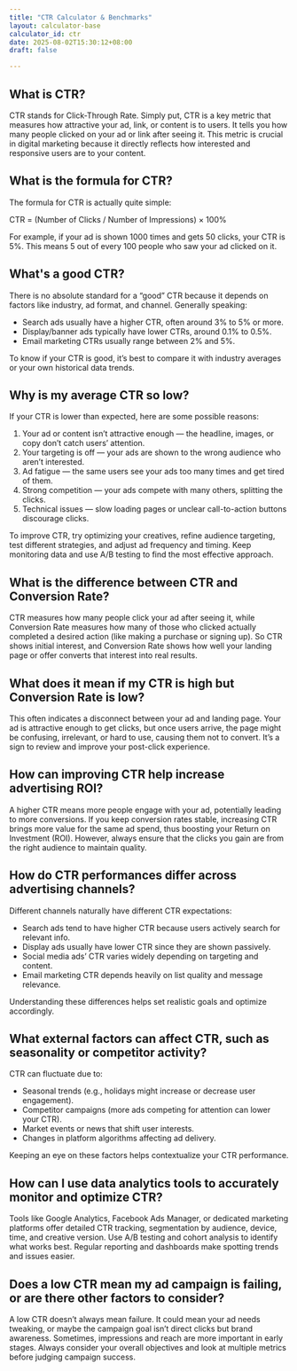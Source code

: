 ```yaml
---
title: "CTR Calculator & Benchmarks"
layout: calculator-base
calculator_id: ctr
date: 2025-08-02T15:30:12+08:00
draft: false

---
```


## What is CTR?

CTR stands for Click-Through Rate. Simply put, CTR is a key metric that measures how attractive your ad, link, or content is to users. It tells you how many people clicked on your ad or link after seeing it. This metric is crucial in digital marketing because it directly reflects how interested and responsive users are to your content.



## What is the formula for CTR?

The formula for CTR is actually quite simple:

CTR = (Number of Clicks / Number of Impressions) × 100%

For example, if your ad is shown 1000 times and gets 50 clicks, your CTR is 5%. This means 5 out of every 100 people who saw your ad clicked on it.



## What's a good CTR?

There is no absolute standard for a “good” CTR because it depends on factors like industry, ad format, and channel. Generally speaking:

* Search ads usually have a higher CTR, often around 3% to 5% or more.
* Display/banner ads typically have lower CTRs, around 0.1% to 0.5%.
* Email marketing CTRs usually range between 2% and 5%.

To know if your CTR is good, it’s best to compare it with industry averages or your own historical data trends.



## Why is my average CTR so low?

If your CTR is lower than expected, here are some possible reasons:

1. Your ad or content isn’t attractive enough — the headline, images, or copy don’t catch users’ attention.
2. Your targeting is off — your ads are shown to the wrong audience who aren’t interested.
3. Ad fatigue — the same users see your ads too many times and get tired of them.
4. Strong competition — your ads compete with many others, splitting the clicks.
5. Technical issues — slow loading pages or unclear call-to-action buttons discourage clicks.

To improve CTR, try optimizing your creatives, refine audience targeting, test different strategies, and adjust ad frequency and timing. Keep monitoring data and use A/B testing to find the most effective approach.


## What is the difference between CTR and Conversion Rate?

CTR measures how many people click your ad after seeing it, while Conversion Rate measures how many of those who clicked actually completed a desired action (like making a purchase or signing up). So CTR shows initial interest, and Conversion Rate shows how well your landing page or offer converts that interest into real results.

## What does it mean if my CTR is high but Conversion Rate is low?

This often indicates a disconnect between your ad and landing page. Your ad is attractive enough to get clicks, but once users arrive, the page might be confusing, irrelevant, or hard to use, causing them not to convert. It’s a sign to review and improve your post-click experience.

## How can improving CTR help increase advertising ROI?

A higher CTR means more people engage with your ad, potentially leading to more conversions. If you keep conversion rates stable, increasing CTR brings more value for the same ad spend, thus boosting your Return on Investment (ROI). However, always ensure that the clicks you gain are from the right audience to maintain quality.

## How do CTR performances differ across advertising channels?

Different channels naturally have different CTR expectations:

* Search ads tend to have higher CTR because users actively search for relevant info.
* Display ads usually have lower CTR since they are shown passively.
* Social media ads’ CTR varies widely depending on targeting and content.
* Email marketing CTR depends heavily on list quality and message relevance.

Understanding these differences helps set realistic goals and optimize accordingly.

## What external factors can affect CTR, such as seasonality or competitor activity?

CTR can fluctuate due to:

* Seasonal trends (e.g., holidays might increase or decrease user engagement).
* Competitor campaigns (more ads competing for attention can lower your CTR).
* Market events or news that shift user interests.
* Changes in platform algorithms affecting ad delivery.

Keeping an eye on these factors helps contextualize your CTR performance.

## How can I use data analytics tools to accurately monitor and optimize CTR?

Tools like Google Analytics, Facebook Ads Manager, or dedicated marketing platforms offer detailed CTR tracking, segmentation by audience, device, time, and creative version. Use A/B testing and cohort analysis to identify what works best. Regular reporting and dashboards make spotting trends and issues easier.

## Does a low CTR mean my ad campaign is failing, or are there other factors to consider?

A low CTR doesn’t always mean failure. It could mean your ad needs tweaking, or maybe the campaign goal isn’t direct clicks but brand awareness. Sometimes, impressions and reach are more important in early stages. Always consider your overall objectives and look at multiple metrics before judging campaign success.

